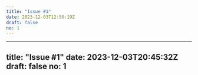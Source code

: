```yaml
---
title: "Issue #1"
date: 2023-12-03T12:56:19Z
draft: false
no: 1
---
```

---
title: "Issue #1"
date: 2023-12-03T20:45:32Z
draft: false
no: 1
---
